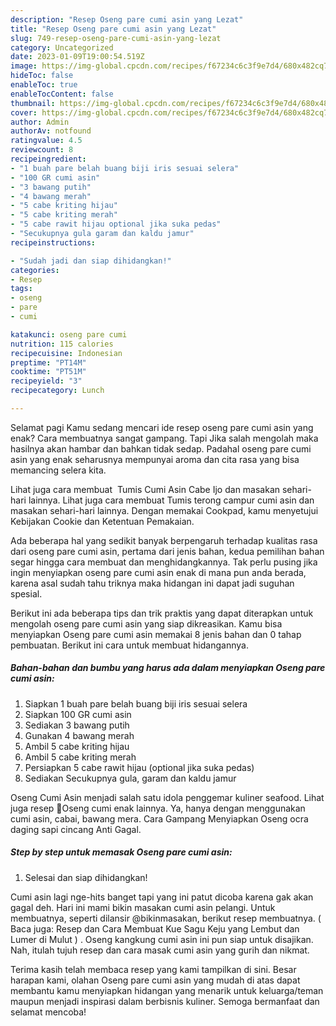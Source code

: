 ```yaml
---
description: "Resep Oseng pare cumi asin yang Lezat"
title: "Resep Oseng pare cumi asin yang Lezat"
slug: 749-resep-oseng-pare-cumi-asin-yang-lezat
category: Uncategorized
date: 2023-01-09T19:00:54.519Z
image: https://img-global.cpcdn.com/recipes/f67234c6c3f9e7d4/680x482cq70/oseng-pare-cumi-asin-foto-resep-utama.jpg
hideToc: false
enableToc: true
enableTocContent: false
thumbnail: https://img-global.cpcdn.com/recipes/f67234c6c3f9e7d4/680x482cq70/oseng-pare-cumi-asin-foto-resep-utama.jpg
cover: https://img-global.cpcdn.com/recipes/f67234c6c3f9e7d4/680x482cq70/oseng-pare-cumi-asin-foto-resep-utama.jpg
author: Admin
authorAv: notfound
ratingvalue: 4.5
reviewcount: 8
recipeingredient:
- "1 buah pare belah buang biji iris sesuai selera"
- "100 GR cumi asin"
- "3 bawang putih"
- "4 bawang merah"
- "5 cabe kriting hijau"
- "5 cabe kriting merah"
- "5 cabe rawit hijau optional jika suka pedas"
- "Secukupnya gula garam dan kaldu jamur"
recipeinstructions:

- "Sudah jadi dan siap dihidangkan!"
categories:
- Resep
tags:
- oseng
- pare
- cumi

katakunci: oseng pare cumi 
nutrition: 115 calories
recipecuisine: Indonesian
preptime: "PT14M"
cooktime: "PT51M"
recipeyield: "3"
recipecategory: Lunch

---
```



Selamat pagi Kamu sedang mencari ide resep oseng pare cumi asin yang enak? Cara membuatnya sangat gampang. Tapi Jika salah mengolah maka hasilnya akan hambar dan bahkan tidak sedap. Padahal oseng pare cumi asin yang enak seharusnya mempunyai aroma dan cita rasa yang bisa memancing selera kita.


Lihat juga cara membuat ️ Tumis Cumi Asin Cabe Ijo dan masakan sehari-hari lainnya. Lihat juga cara membuat Tumis terong campur cumi asin dan masakan sehari-hari lainnya. Dengan memakai Cookpad, kamu menyetujui Kebijakan Cookie dan Ketentuan Pemakaian.

Ada beberapa hal yang sedikit banyak berpengaruh terhadap kualitas rasa dari oseng pare cumi asin, pertama dari jenis bahan, kedua pemilihan bahan segar hingga cara membuat dan menghidangkannya. Tak perlu pusing jika ingin menyiapkan oseng pare cumi asin enak di mana pun anda berada, karena asal sudah tahu triknya maka hidangan ini dapat jadi suguhan spesial.


Berikut ini ada beberapa tips dan trik praktis yang dapat diterapkan untuk mengolah oseng pare cumi asin yang siap dikreasikan. Kamu bisa menyiapkan Oseng pare cumi asin memakai 8 jenis bahan dan 0 tahap pembuatan. Berikut ini cara untuk membuat hidangannya.

<!--inarticleads1-->

##### Bahan-bahan dan bumbu yang harus ada dalam menyiapkan Oseng pare cumi asin:

1. Siapkan 1 buah pare belah buang biji iris sesuai selera
1. Siapkan 100 GR cumi asin
1. Sediakan 3 bawang putih
1. Gunakan 4 bawang merah
1. Ambil 5 cabe kriting hijau
1. Ambil 5 cabe kriting merah
1. Persiapkan 5 cabe rawit hijau (optional jika suka pedas)
1. Sediakan Secukupnya gula, garam dan kaldu jamur


Oseng Cumi Asin menjadi salah satu idola penggemar kuliner seafood. Lihat juga resep 👾Oseng cumi enak lainnya. Ya, hanya dengan menggunakan cumi asin, cabai, bawang mera. Cara Gampang Menyiapkan Oseng ocra daging sapi cincang Anti Gagal. 

<!--inarticleads2-->

##### Step by step untuk memasak Oseng pare cumi asin:


1. Selesai dan siap dihidangkan!

Cumi asin lagi nge-hits banget tapi yang ini patut dicoba karena gak akan gagal deh. Hari ini mami bikin masakan cumi asin pelangi. Untuk membuatnya, seperti dilansir @bikinmasakan, berikut resep membuatnya. ( Baca juga: Resep dan Cara Membuat Kue Sagu Keju yang Lembut dan Lumer di Mulut ) ⁣. Oseng kangkung cumi asin ini pun siap untuk disajikan. Nah, itulah tujuh resep dan cara masak cumi asin yang gurih dan nikmat. 

Terima kasih telah membaca resep yang kami tampilkan di sini. Besar harapan kami, olahan Oseng pare cumi asin yang mudah di atas dapat membantu kamu menyiapkan hidangan yang menarik untuk keluarga/teman maupun menjadi inspirasi dalam berbisnis kuliner. Semoga bermanfaat dan selamat mencoba!
